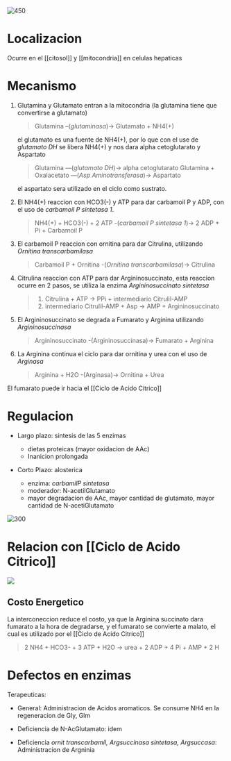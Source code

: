 ![450](https://i.imgur.com/BdljJGH.png)
# Localizacion

Ocurre en el [[citosol]] y [[mitocondria]] en celulas hepaticas


# Mecanismo

1. Glutamina y Glutamato entran a la mitocondria (la glutamina tiene que convertirse a glutamato)

    > Glutamina –(_glutaminasa_)→ Glutamato + NH4(+)

    el glutamato es una fuente de NH4(+), por lo que con el use de _glutamato DH_ se libera NH4(+) y nos dara alpha cetoglutarato y Aspartato

    > Glutamina —(_glutamato DH_)→ alpha cetoglutarato
    > Glutamina + Oxalacetato —(_Asp Aminotransferasa_)→ Aspartato

    el aspartato sera utilizado en el ciclo como sustrato.

2. El NH4(+) reaccion con HCO3(-) y ATP para dar carbamoil P y ADP, con el uso de _carbamoil P sintetasa 1_.

    > NH4(+) + HCO3(-) + 2 ATP -(_carbamoil P sintetasa 1_)→ 2 ADP + Pi + Carbamoil P

3. El carbamoil P reaccion con ornitina para dar Citrulina, utilizando _Ornitina transcarbamilasa_

    > Carbamoil P + Ornitina -(_Ornitina transcarbamilasa_)→ Citrulina

4. Citrulina reaccion con ATP para dar Argininosuccinato, esta reaccion ocurre en 2 pasos, se utiliza la enzima _Argininosuccinato sintetasa_

    > 1. Citrulina + ATP → PPi + intermediario Citrulil-AMP
    > 2. intermediario Citrulil-AMP + Asp → AMP + Argininosuccinato

5. El Argininosuccinato se degrada a Fumarato y Arginina utilizando _Argininosuccinasa_

    > Argininosuccinato -(Argininosuccinasa)→ Fumarato + Arginina

6. La Arginina continua el ciclo para dar ornitina y urea con el uso de _Arginasa_

    > Arginina + H2O -(Arginasa)→ Ornitina + Urea

El fumarato puede ir hacia el [[Ciclo de Acido Citrico]]

# Regulacion

- Largo plazo: sintesis de las 5 enzimas

    - dietas proteicas (mayor oxidacion de AAc)
    - Inanicion prolongada

- Corto Plazo: alosterica
    - enzima: _carbamilP sintetasa_
    - moderador: N-acetilGlutamato
    - mayor degradacion de AAc, mayor cantidad de glutamato, mayor cantidad de N-acetiGlutamato

![300](https://i.imgur.com/goW8IVO.png)

# Relacion con [[Ciclo de Acido Citrico]]

![](https://i.imgur.com/sD2vMA0.png)

## Costo Energetico

La interconeccion reduce el costo, ya que la Arginina succinato dara fumarato a la hora de degradarse, y el fumarato se convierte a malato, el cual es utilizado por el [[Ciclo de Acido Citrico]]

> 2 NH4 + HCO3- + 3 ATP + H2O → urea + 2 ADP + 4 Pi + AMP + 2 H

# Defectos en enzimas

Terapeuticas:

- General: Administracion de Acidos aromaticos. Se consume NH4 en la regeneracion de Gly, Glm

- Deficiencia de N-AcGlutamato: idem

- Deficiencia _ornit transcarbamil, Argsuccinasa sintetasa, Argsuccasa_: Administracion de Argninia
